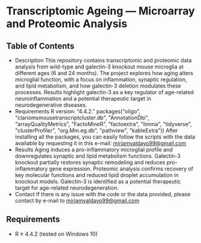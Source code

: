# Transcriptomic Ageing — Microarray and Proteomic Analysis
## Table of Contents
- Description
  This repository contains transcriptomic and proteomic data analysis from wild-type and galectin-3 knockout mouse microglia at different ages (6 and 24 months). The project explores how aging alters microglial function, with a focus on inflammation, synaptic regulation, and lipid metabolism, and how galectin-3 deletion modulates these processes. Results highlight galectin-3 as a key regulator of age-related neuroinflammation and a potential therapeutic target in neurodegenerative diseases.
- Requirements
  R version: “4.4.2.”
  packages("oligo", "clariomsmousetranscriptcluster.db", "AnnotationDbi", "arrayQualityMetrics", "FactoMineR", "factoextra", "limma", "tidyverse", "clusterProfiler", "org.Mm.eg.db", "pathview", "kableExtra"))
  After installing all the packages, you can easily follow the scripts with the data available by requesting it in this e-mail: miriamvaldayo99@gmail.com 
- Results
  Aging induces a pro-inflammatory microglial profile and downregulates synaptic and lipid metabolism functions.
  Galectin-3 knockout partially restores synaptic remodeling and reduces pro-inflammatory gene expression.
  Proteomic analysis confirms recovery of key molecular functions and reduced lipid droplet accumulation in knockout models.
  Galectin-3 is identified as a potential therapeutic target for age-related neurodegeneration.
- Contact
  If there is any issue with the code or the data provided, please contact by e-mail to miriamvaldayo99@gmail.com
## Requirements
* R ≥ 4.4.2 (tested on Windows 10)

